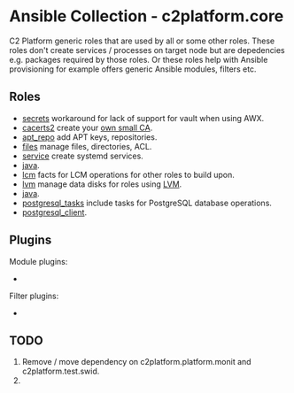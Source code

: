 # Ansible Collection - c2platform.core

C2 Platform generic roles that are used by all or some other roles. These roles don't create services / processes on target node but are depedencies e.g. packages required by those roles. Or these roles help with Ansible provisioning for example offers generic Ansible modules, filters etc. 

## Roles

* [secrets](./roles/secrets) workaround for lack of support for vault when using AWX.
* [cacerts2](./roles/cacerts2) create your [own small CA](https://docs.ansible.com/ansible/latest/collections/community/crypto/docsite/guide_ownca.html).
* [apt_repo](./roles/apt_repo) add APT keys, repositories.
* [files](./roles/files) manage files, directories, ACL.
* [service](./roles/service) create systemd services.
* [java](./roles/java).
* [lcm](./roles/lcm) facts for LCM operations for other roles to build upon.
* [lvm](./roles/lvm) manage data disks for roles using [LVM](https://en.wikipedia.org/wiki/Logical_Volume_Manager_%28Linux%29).
* [java](./roles/java).
* [postgresql_tasks](./roles/postgresql_tasks) include tasks for PostgreSQL database operations.
* [postgresql_client](./roles/postgresql_client).

## Plugins

Module plugins:

* 

Filter plugins:

*

## TODO

1. Remove / move dependency on c2platform.platform.monit and c2platform.test.swid.
2. 
